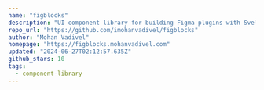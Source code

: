 ```yaml
---
name: "figblocks"
description: "UI component library for building Figma plugins with Svelte."
repo_url: "https://github.com/imohanvadivel/figblocks"
author: "Mohan Vadivel"
homepage: "https://figblocks.mohanvadivel.com"
updated: "2024-06-27T02:12:57.635Z"
github_stars: 10
tags: 
  - component-library
---
```

